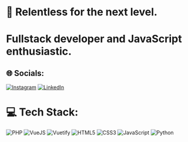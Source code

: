 # 💫 Relentless for the next level.
# Fullstack developer and JavaScript enthusiastic.

## 🌐 Socials:
[![Instagram](https://img.shields.io/badge/Instagram-%23E4405F.svg?logo=Instagram&logoColor=white)](https://instagram.com/niconsz) [![LinkedIn](https://img.shields.io/badge/LinkedIn-%230077B5.svg?logo=linkedin&logoColor=white)](https://linkedin.com/in/nicolas-leite-cristino-6b3536231) 

# 💻 Tech Stack:
![PHP](https://img.shields.io/badge/PHP-%23323330.svg?style=for-the-badge&logo=php&logoColor=#777BB4) ![VueJS](https://img.shields.io/badge/vueJS-%23323330.svg?style=for-the-badge&logo=vuedotjs&logoColor=#4FC08D) ![Vuetify](https://img.shields.io/badge/Vuetify-%231572B6.svg?style=for-the-badge&logo=vuetify&logoColor=#1867C0) ![HTML5](https://img.shields.io/badge/html5-%23E34F26.svg?style=for-the-badge&logo=html5&logoColor=white) ![CSS3](https://img.shields.io/badge/css3-%231572B6.svg?style=for-the-badge&logo=css3&logoColor=white) ![JavaScript](https://img.shields.io/badge/javascript-%23323330.svg?style=for-the-badge&logo=javascript&logoColor=%23F7DF1E) ![Python](https://img.shields.io/badge/python-3670A0?style=for-the-badge&logo=python&logoColor=ffdd54)

